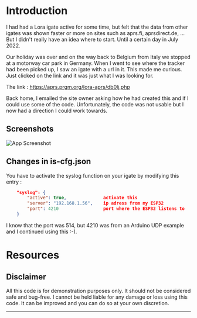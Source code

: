 # Introduction

I had had a Lora igate active for some time, but felt that the data from other igates was shown faster or more on sites such as aprs.fi, aprsdirect.de, ...  
But I didn't really have an idea where to start. Until a certain day in July 2022.

Our holiday was over and on the way back to Belgium from Italy we stopped at a motorway car park in Germany. When I went to see where the tracker had been picked up, I saw an igate with a url in it. This made me curious. Just clicked on the link and it was just what I was looking for.

The link : https://aprs.prgm.org/lora-aprs/db0lj.php

Back home, I emailed the site owner asking how he had created this and if I could use some of the code. Unfortunately, the code was not usable but I now had a direction I could work towards.

## Screenshots

![App Screenshot](https://via.placeholder.com/468x300?text=App+Screenshot+Here)

## Changes in is-cfg.json
You have to activate the syslog function on your igate by modifying this entry :

```JSON
 	"syslog": {
		"active": true,              activate this
		"server": "192.168.1.56",    ip adress from my ESP32
		"port": 4210                 port where the ESP32 listens to
	}
```
I know that the port was 514, but 4210 was from an Arduino UDP example and I continued using this :-).

# Resources
## Disclaimer
All this code is for demonstration purposes only. It should not be considered safe and bug-free. I cannot be held liable for any damage or loss using this code. 
It can be improved and you can do so at your own discretion.

******
